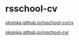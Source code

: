 # rsschool-cv

[oksinka.github.io/rsschool-cv/cv](https://oksinka.github.io/rsschool-cv/cv)

[oksinka.github.io/rsschool-cv/](https://oksinka.github.io/rsschool-cv/)

